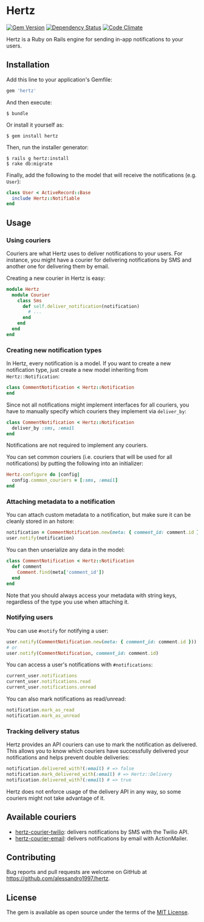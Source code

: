 # Hertz

[![Gem Version](https://img.shields.io/gem/v/hertz.svg?maxAge=3600&style=flat-square)](https://rubygems.org/gems/hertz)
[![Dependency Status](https://img.shields.io/gemnasium/alessandro1997/hertz.svg?maxAge=3600&style=flat-square)](https://gemnasium.com/github.com/alessandro1997/hertz)
[![Code Climate](https://img.shields.io/codeclimate/github/alessandro1997/hertz.svg?maxAge=3600&style=flat-square)](https://codeclimate.com/github/alessandro1997/hertz)

Hertz is a Ruby on Rails engine for sending in-app notifications to your users.

## Installation

Add this line to your application's Gemfile:

```ruby
gem 'hertz'
```

And then execute:

```console
$ bundle
```

Or install it yourself as:

```console
$ gem install hertz
```

Then, run the installer generator:

```console
$ rails g hertz:install
$ rake db:migrate
```

Finally, add the following to the model that will receive the notifications (e.g. `User`):

```ruby
class User < ActiveRecord::Base
  include Hertz::Notifiable
end
```

## Usage

### Using couriers

Couriers are what Hertz uses to deliver notifications to your users. For instance, you might have a courier for 
delivering notifications by SMS and another one for delivering them by email.

Creating a new courier in Hertz is easy:

```ruby
module Hertz
  module Courier
    class Sms
      def self.deliver_notification(notification)
        # ...
      end
    end
  end
end
```

### Creating new notification types

In Hertz, every notification is a model. If you want to create a new notification type, just create a new model
inheriting from `Hertz::Notification`:

```ruby
class CommentNotification < Hertz::Notification
end
```
Since not all notifications might implement interfaces for all couriers, you have to manually specify which couriers 
they implement via `deliver_by`:

```ruby
class CommentNotification < Hertz::Notification
  deliver_by :sms, :email
end
```

Notifications are not required to implement any couriers.

You can set common couriers (i.e. couriers that will be used for all notifications) by putting the following into an 
initializer:

```ruby
Hertz.configure do |config|
  config.common_couriers = [:sms, :email]
end
```

### Attaching metadata to a notification

You can attach custom metadata to a notification, but make sure it can be cleanly stored in an hstore:

```ruby
notification = CommentNotification.new(meta: { comment_id: comment.id })
user.notify(notification)
```

You can then unserialize any data in the model:

```ruby
class CommentNotification < Hertz::Notification
  def comment
    Comment.find(meta['comment_id'])
  end
end
```

Note that you should always access your metadata with string keys, regardless of the type you use when attaching it.

### Notifying users

You can use `#notify` for notifying a user:

```ruby
user.notify(CommentNotification.new(meta: { comment_id: comment.id }))
# or
user.notify(CommentNotification, comment_id: comment.id)
```

You can access a user's notifications with `#notifications`:

```ruby
current_user.notifications
current_user.notifications.read
current_user.notifications.unread
```

You can also mark notifications as read/unread:

```ruby
notification.mark_as_read
notification.mark_as_unread
```

### Tracking delivery status

Hertz provides an API couriers can use to mark the notification as delivered. This allows you to know which couriers
have successfully delivered your notifications and helps prevent double deliveries:

```ruby
notification.delivered_with?(:email) # => false
notification.mark_delivered_with(:email) # => Hertz::Delivery
notification.delivered_with?(:email) # => true
```

Hertz does not enforce usage of the delivery API in any way, so some couriers might not take advantage of it.

## Available couriers

- [hertz-courier-twilio](https://github.com/alessandro1997/hertz-courier-twilio): delivers notifications by SMS with the
  Twilio API.
- [hertz-courier-email](https://github.com/alessandro1997/hertz-courier-email): delivers notifications by email with 
  ActionMailer.

## Contributing

Bug reports and pull requests are welcome on GitHub at https://github.com/alessandro1997/hertz.

## License

The gem is available as open source under the terms of the [MIT License](http://opensource.org/licenses/MIT).
